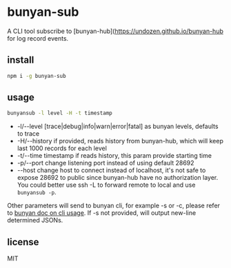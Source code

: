 # bunyan-sub

A CLI tool subscribe to [bunyan-hub](https://undozen.github.io/bunyan-hub for log record events.

## install

```bash
npm i -g bunyan-sub
```

## usage

```bash
bunyansub -l level -H -t timestamp
```

* -l/--level [trace|debug|info|warn|error|fatal] as bunyan levels, defaults to trace
* -H/--history if provided, reads history from bunyan-hub, which will keep last 1000 records for each level
* -t/--time timestamp if reads history, this param provide starting time
* -p/--port change listening port instead of using default 28692
* --host change host to connect instead of localhost, it's not safe to expose 28692 to public since bunyan-hub have no authorization layer. You could better use ssh -L to forward remote to local and use `bunyansub -p`.

Other parameters will send to bunyan cli, for example -s or -c, please refer to [bunyan doc on cli usage](https://www.npmjs.com/package/bunyan#cli-usage). If -s not provided, will output new-line determined JSONs.

## license
MIT
